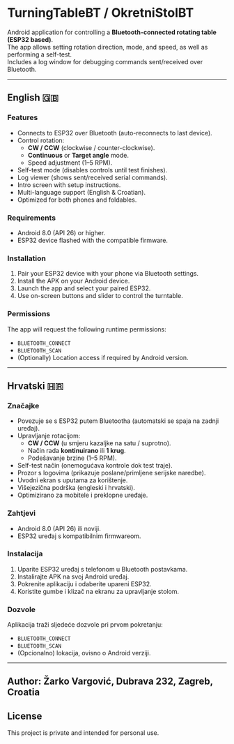 # TurningTableBT / OkretniStolBT

Android application for controlling a **Bluetooth-connected rotating table (ESP32 based)**.  
The app allows setting rotation direction, mode, and speed, as well as performing a self-test.  
Includes a log window for debugging commands sent/received over Bluetooth.

---

## English 🇬🇧

### Features
- Connects to ESP32 over Bluetooth (auto-reconnects to last device).
- Control rotation:
  - **CW / CCW** (clockwise / counter-clockwise).
  - **Continuous** or **Target angle** mode.
  - Speed adjustment (1–5 RPM).
- Self-test mode (disables controls until test finishes).
- Log viewer (shows sent/received serial commands).
- Intro screen with setup instructions.
- Multi-language support (English & Croatian).
- Optimized for both phones and foldables.

### Requirements
- Android 8.0 (API 26) or higher.
- ESP32 device flashed with the compatible firmware.

### Installation
1. Pair your ESP32 device with your phone via Bluetooth settings.
2. Install the APK on your Android device.
3. Launch the app and select your paired ESP32.
4. Use on-screen buttons and slider to control the turntable.

### Permissions
The app will request the following runtime permissions:
- `BLUETOOTH_CONNECT`
- `BLUETOOTH_SCAN`
- (Optionally) Location access if required by Android version.

---

## Hrvatski 🇭🇷

### Značajke
- Povezuje se s ESP32 putem Bluetootha (automatski se spaja na zadnji uređaj).
- Upravljanje rotacijom:
  - **CW / CCW** (u smjeru kazaljke na satu / suprotno).
  - Način rada **kontinuirano** ili **1 krug**.
  - Podešavanje brzine (1–5 RPM).
- Self-test način (onemogućava kontrole dok test traje).
- Prozor s logovima (prikazuje poslane/primljene serijske naredbe).
- Uvodni ekran s uputama za korištenje.
- Višejezična podrška (engleski i hrvatski).
- Optimizirano za mobitele i preklopne uređaje.

### Zahtjevi
- Android 8.0 (API 26) ili noviji.
- ESP32 uređaj s kompatibilnim firmwareom.

### Instalacija
1. Uparite ESP32 uređaj s telefonom u Bluetooth postavkama.
2. Instalirajte APK na svoj Android uređaj.
3. Pokrenite aplikaciju i odaberite upareni ESP32.
4. Koristite gumbe i klizač na ekranu za upravljanje stolom.

### Dozvole
Aplikacija traži sljedeće dozvole pri prvom pokretanju:
- `BLUETOOTH_CONNECT`
- `BLUETOOTH_SCAN`
- (Opcionalno) lokacija, ovisno o Android verziji.

---
## Author: Žarko Vargović, Dubrava 232, Zagreb, Croatia
## License
This project is private and intended for personal use.